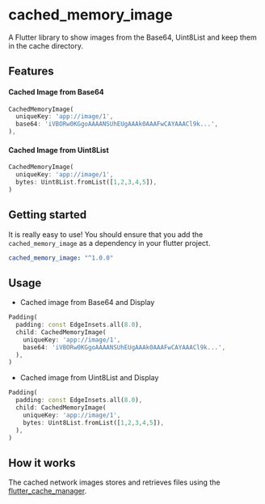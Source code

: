 # cached_memory_image

A Flutter library to show images from the Base64, Uint8List and keep them in the cache directory.

## Features

#### Cached Image from Base64

```dart
CachedMemoryImage(
  uniqueKey: 'app://image/1',
  base64: 'iVBORw0KGgoAAAANSUhEUgAAAk0AAAFwCAYAAACl9k...',
),
```

#### Cached Image from Uint8List

```dart
CachedMemoryImage(
  uniqueKey: 'app://image/1',
  bytes: Uint8List.fromList([1,2,3,4,5]),
)
```

## Getting started

It is really easy to use! You should ensure that you add the `cached_memory_image` as a dependency in your flutter project.

```yaml
cached_memory_image: "^1.0.0"
```

## Usage

- Cached image from Base64 and Display

```dart
Padding(
  padding: const EdgeInsets.all(8.0),
  child: CachedMemoryImage(
    uniqueKey: 'app://image/1',
    base64: 'iVBORw0KGgoAAAANSUhEUgAAAk0AAAFwCAYAAACl9k...',
  ),
)
```

- Cached image from Uint8List and Display

```dart
Padding(
  padding: const EdgeInsets.all(8.0),
  child: CachedMemoryImage(
    uniqueKey: 'app://image/1',
    bytes: Uint8List.fromList([1,2,3,4,5]),
  ),
)
```

## How it works

The cached network images stores and retrieves files using the [flutter_cache_manager](https://pub.dartlang.org/packages/flutter_cache_manager).